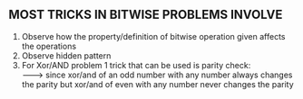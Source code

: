 **MOST TRICKS IN BITWISE PROBLEMS INVOLVE**
--
1. Observe how the property/definition of bitwise operation given affects the operations
2. Observe hidden pattern
3. For Xor/AND problem 1 trick that can be used is parity check:\
---> since xor/and of an odd number with any number always changes the parity but xor/and of even with any number never changes the parity
